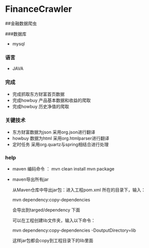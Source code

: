 # FinanceCrawler
##金融数据爬虫

###数据库

*   mysql

### 语言

*   JAVA

### 完成

*  完成抓取东方财富首页数据
*  完成howbuy 产品基本数据和收益的爬取
*  完成howbuy 历史净值的爬取

### 关键技术

* 东方财富数据为json  采用org.json进行翻译
* howbuy 数据为html  采用org.htmlparser进行翻译
* 定时任务           采用org.quartz与spring相结合进行处理

### help

* maven 编码命令 ：
	mvn clean install
	mvn package

* maven导出所有jar
	
	从Maven仓库中导出jar包：进入工程pom.xml 所在的目录下，输入：

	mvn dependency:copy-dependencies  

	会导出到targed/dependency 下面
 
	可以在工程创建lib文件夹，输入以下命令：

	mvn dependency:copy-dependencies -DoutputDirectory=lib  
 
	这样jar包都会copy到工程目录下的lib里面
 
	



    

    
   
